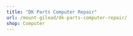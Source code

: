 ```yaml
---
title: "DK Parts Computer Repair"
url: /mount-gilead/dk-parts-computer-repair/
shop: Computer
---
```

